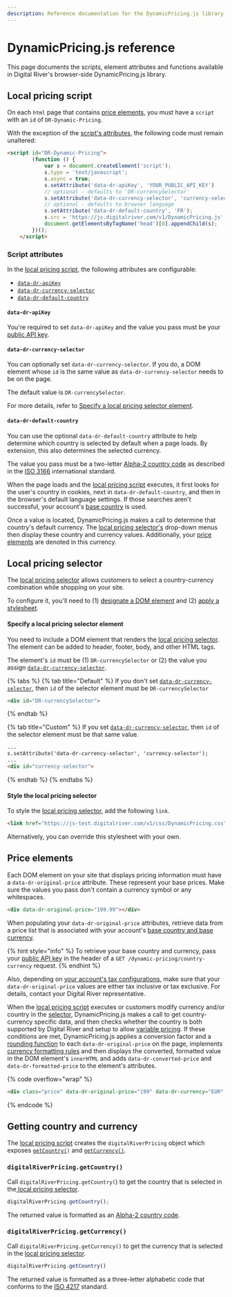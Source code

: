 ```yaml
---
description: Reference documentation for the DynamicPricing.js library
---
```


# DynamicPricing.js reference

This page documents the scripts, element attributes and functions available in Digital River's browser-side DynamicPricing.js library.

## Local pricing script <a href="#dynamic-pricing-script" id="dynamic-pricing-script"></a>

On each `html` page that contains [price elements](dynamicpricing.js-reference.md#price-elements), you must have a `script` with an `id` of `DR-Dynamic-Pricing`.

With the exception of the [script's attributes](dynamicpricing.js-reference.md#script-attributes), the following code must remain unaltered:

```html
<script id="DR-Dynamic-Pricing">
        (function () {
            var s = document.createElement('script');
            s.type = 'text/javascript';
            s.async = true;
            s.setAttribute('data-dr-apiKey', 'YOUR_PUBLIC_API_KEY')
            // optional - defaults to 'DR-currencySelector'
            s.setAttribute('data-dr-currency-selector', 'currency-selector');
            // optional - defaults to browser language
            s.setAttribute('data-dr-default-country', 'FR');
            s.src = 'https://js.digitalriver.com/v1/DynamicPricing.js';
            document.getElementsByTagName('head')[0].appendChild(s);
        })();
    </script>

```

### Script attributes

In the [local pricing script](dynamicpricing.js-reference.md#dynamic-pricing-script), the following attributes are configurable:

* [`data-dr-apiKey`](dynamicpricing.js-reference.md#data-dr-apikey)
* [`data-dr-currency-selector`](dynamicpricing.js-reference.md#data-dr-currency-selector)
* [`data-dr-default-country`](dynamicpricing.js-reference.md#data-dr-default-country)

#### `data-dr-apiKey`

You're required to set `data-dr-apiKey` and the value you pass must be your [public API key](api-structure.md#public-keys).

#### `data-dr-currency-selector`

You can optionally set `data-dr-currency-selector`. If you do, a DOM element whose `id` is the same value as `data-dr-currency-selector` needs to be on the page.&#x20;

The default value is `DR-currencySelector`.

For more details, refer to [Specify a local pricing selector element](dynamicpricing.js-reference.md#specify-a-dynamic-pricing-selector-element).&#x20;

#### `data-dr-default-country`

You can use the optional `data-dr-default-country` attribute to help determine which country is selected by default when a page loads. By extension, this also determines the selected currency.

The value you pass must be a two-letter [Alpha-2 country code](https://www.iban.com/country-codes) as described in the [ISO 3166](https://www.iso.org/iso-3166-country-codes.html) international standard.

When the page loads and the [local pricing script](dynamicpricing.js-reference.md#dynamic-pricing-script) executes, it first looks for the user's country in cookies, next in `data-dr-default-country`, and then in the browser's default language settings. If those searches aren't successful, your account's [base country](../using-our-services/local-pricing.md#base-country-and-currency) is used.

Once a value is located, DynamicPricing.js makes a call to determine that country's default currency. The [local pricing selector's](dynamicpricing.js-reference.md#dynamic-pricing-selector) drop-down menus then display these country and currency values. Additionally, your [price elements](dynamicpricing.js-reference.md#price-elements) are denoted in this currency.&#x20;

## Local pricing selector <a href="#dynamic-pricing-selector" id="dynamic-pricing-selector"></a>

The [local pricing selector](../using-our-services/local-pricing.md#local-pricing-selector) allows customers to select a country-currency combination while shopping on your site.

To configure it, you'll need to (1) [designate a DOM element](dynamicpricing.js-reference.md#specify-a-dynamic-pricing-selector-element) and (2) [apply a stylesheet](dynamicpricing.js-reference.md#style-the-dynamic-pricing-selector).

#### Specify a local pricing selector element <a href="#specify-a-dynamic-pricing-selector-element" id="specify-a-dynamic-pricing-selector-element"></a>

You need to include a DOM element that renders the [local pricing selector](dynamicpricing.js-reference.md#dynamic-pricing-selector). The element can be added to header, footer, body, and other HTML tags.

The element's `id` must be (1) `DR-currencySelector` or (2) the value you assign [`data-dr-currency-selector`](dynamicpricing.js-reference.md#data-dr-currency-selector).

{% tabs %}
{% tab title="Default" %}
If you don't set [`data-dr-currency-selector`](dynamicpricing.js-reference.md#data-dr-currency-selector), then `id` of the selector element must be `DR-currencySelector`

```html
<div id="DR-currencySelector">
```
{% endtab %}

{% tab title="Custom" %}
If you set [`data-dr-currency-selector`](dynamicpricing.js-reference.md#data-dr-currency-selector), then `id` of the selector element must be that same value.

```html
...
s.setAttribute('data-dr-currency-selector', 'currency-selector');
...
<div id="currency-selector">
```
{% endtab %}
{% endtabs %}

#### Style the local pricing selector <a href="#style-the-dynamic-pricing-selector" id="style-the-dynamic-pricing-selector"></a>

To style the [local pricing selector](dynamicpricing.js-reference.md#dynamic-pricing-selector), add the following `link`.

```html
<link href="https://js-test.digitalriver.com/v1/css/DynamicPricing.css" rel="stylesheet"/>
```

Alternatively, you can override this stylesheet with your own.&#x20;

## Price elements

Each DOM element on your site that displays pricing information must have a `data-dr-original-price` attribute. These represent your base prices. Make sure the values you pass don't contain a currency symbol or any whitespaces.

```html
<div data-dr-original-price="199.99"></div> 
```

When populating your `data-dr-original-price` attributes, retrieve data from a price list that is associated with your account's [base country and base currency](../using-our-services/local-pricing.md#base-country-and-currency).&#x20;

{% hint style="info" %}
To retrieve your base country and currency, pass your [public API key](api-structure.md#public-keys) in the header of a `GET /dynamic-pricing/country-currency` request.&#x20;
{% endhint %}

Also, depending on [your account's tax configurations](../using-our-services/local-pricing.md#taxes), make sure that your `data-dr-original-price` values are either tax inclusive or tax exclusive. For details, contact your Digital River representative.&#x20;

When the [local pricing script](dynamicpricing.js-reference.md#dynamic-pricing-script) executes or customers modify currency and/or country in the [selector](dynamicpricing.js-reference.md#dynamic-pricing-selector), DynamicPricing.js makes a call to get country-currency specific data, and then checks whether the country is both supported by Digital River and setup to allow [variable pricing](../using-our-services/local-pricing.md#fixed-prices). If these conditions are met, DynamicPricing.js applies a conversion factor and a [rounding function](../using-our-services/local-pricing.md#rounding-logic) to each `data-dr-original-price` on the page, implements [currency formatting rules](../integration-options/low-code-checkouts/drop-in-checkout.md#pricing-format) and then displays the converted, formatted value in the DOM element's `innerHTML` and adds `data-dr-converted-price` and `data-dr-formatted-price` to the element's attributes.

{% code overflow="wrap" %}
```html
<div class="price" data-dr-original-price="199" data-dr-currency="EUR" data-dr-country="FR" data-dr-converted-price="230.00" data-dr-formatted-price="230,00 €">230,00 €</div>
```
{% endcode %}

## Getting country and currency

The [local pricing script](dynamicpricing.js-reference.md#dynamic-pricing-script) creates the `digitalRiverPricing` object which exposes [`getCountry(`](dynamicpricing.js-reference.md#digitalriverpricing.getcountry)`)` and [`getCurrency()`](dynamicpricing.js-reference.md#digitalriverpricing.getcurrency).&#x20;

### `digitalRiverPricing.getCountry()`

Call `digitalRiverPricing.getCountry(`) to get the country that is selected in the[ local pricing selector](dynamicpricing.js-reference.md#dynamic-pricing-selector).&#x20;

```javascript
digitalRiverPricing.getCountry();
```

The returned value is formatted as an [Alpha-2 country code](https://www.iban.com/country-codes).&#x20;

### `digitalRiverPricing.getCurrency()`

Call `digitalRiverPricing.getCurrency()` to get the currency that is selected in the [local pricing selector](dynamicpricing.js-reference.md#dynamic-pricing-selector).

```javascript
digitalRiverPricing.getCountry()
```

The returned value is formatted as a three-letter alphabetic code that conforms to the [ISO 4217](https://www.xe.com/iso4217.php) standard.
